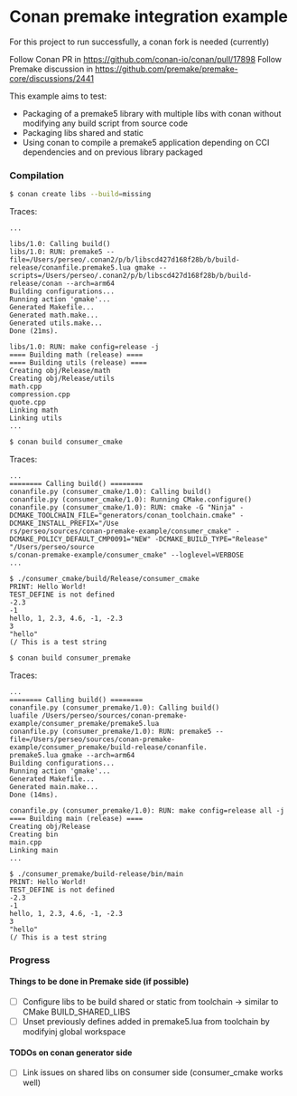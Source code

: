 # Conan premake integration example


For this project to run successfully, a conan fork is needed (currently) 

Follow Conan PR in https://github.com/conan-io/conan/pull/17898
Follow Premake discussion in https://github.com/premake/premake-core/discussions/2441


This example aims to test:

* Packaging of a premake5 library with multiple libs with conan without modifying any build script from source code
* Packaging libs shared and static
* Using conan to compile a premake5 application depending on CCI dependencies and on previous library packaged

### Compilation


```sh
$ conan create libs --build=missing
```
Traces:
```
...

libs/1.0: Calling build()
libs/1.0: RUN: premake5 --file=/Users/perseo/.conan2/p/b/libscd427d168f28b/b/build-release/conanfile.premake5.lua gmake --scripts=/Users/perseo/.conan2/p/b/libscd427d168f28b/b/build-release/conan --arch=arm64
Building configurations...
Running action 'gmake'...
Generated Makefile...
Generated math.make...
Generated utils.make...
Done (21ms).

libs/1.0: RUN: make config=release -j
==== Building math (release) ====
==== Building utils (release) ====
Creating obj/Release/math
Creating obj/Release/utils
math.cpp
compression.cpp
quote.cpp
Linking math
Linking utils
...

```


```sh
$ conan build consumer_cmake
```

Traces:
```
...
======== Calling build() ========
conanfile.py (consumer_cmake/1.0): Calling build()
conanfile.py (consumer_cmake/1.0): Running CMake.configure()
conanfile.py (consumer_cmake/1.0): RUN: cmake -G "Ninja" -DCMAKE_TOOLCHAIN_FILE="generators/conan_toolchain.cmake" -DCMAKE_INSTALL_PREFIX="/Use
rs/perseo/sources/conan-premake-example/consumer_cmake" -DCMAKE_POLICY_DEFAULT_CMP0091="NEW" -DCMAKE_BUILD_TYPE="Release" "/Users/perseo/source
s/conan-premake-example/consumer_cmake" --loglevel=VERBOSE
...
```

```
$ ./consumer_cmake/build/Release/consumer_cmake                               
PRINT: Hello World!
TEST_DEFINE is not defined
-2.3
-1
hello, 1, 2.3, 4.6, -1, -2.3
3
"hello"
(/ This is a test string
```


```sh
$ conan build consumer_premake
```

Traces:
```
...
======== Calling build() ========
conanfile.py (consumer_premake/1.0): Calling build()
luafile /Users/perseo/sources/conan-premake-example/consumer_premake/premake5.lua
conanfile.py (consumer_premake/1.0): RUN: premake5 --file=/Users/perseo/sources/conan-premake-example/consumer_premake/build-release/conanfile.
premake5.lua gmake --arch=arm64
Building configurations...
Running action 'gmake'...
Generated Makefile...
Generated main.make...
Done (14ms).

conanfile.py (consumer_premake/1.0): RUN: make config=release all -j
==== Building main (release) ====
Creating obj/Release
Creating bin
main.cpp
Linking main
...
```

```
$ ./consumer_premake/build-release/bin/main                               
PRINT: Hello World!
TEST_DEFINE is not defined
-2.3
-1
hello, 1, 2.3, 4.6, -1, -2.3
3
"hello"
(/ This is a test string
```


### Progress

#### Things to be done in Premake side (if possible)

- [ ] Configure libs to be build shared or static from toolchain -> similar to CMake BUILD_SHARED_LIBS
- [ ] Unset previously defines added in premake5.lua from toolchain by modifyinj global workspace

#### TODOs on conan generator side

- [ ] Link issues on shared libs on consumer side (consumer_cmake works well)

